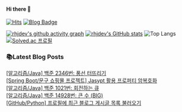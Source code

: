 
#### Hi there 👋
[![Hits](https://hits.seeyoufarm.com/api/count/incr/badge.svg?url=https%3A%2F%2Fgithub.com%2Frhjdev&count_bg=%23555555&title_bg=%231F354A&icon=&icon_color=%23E7E7E7&title=hits&edge_flat=false)](https://hits.seeyoufarm.com)
[![Blog Badge](https://img.shields.io/badge/Just%20A%20Reminder-1f354a?logo=Tistory&logoColor=white&link=https://developer-r.tistory.com)](https://developer-r.tistory.com)

[![rhjdev's github activity graph](https://github-readme-activity-graph.vercel.app/graph?username=rhjdev&theme=github&bg_color=939195&line=728192&point=fe8071&area=true&radius=20)](https://github.com/rhjdev/github-readme-activity-graph)
[![rhjdev's GitHub stats](https://github-readme-stats.vercel.app/api?username=rhjdev&count_private=true&custom_title=rhjdev's&nbsp;Github&nbsp;Stats👀&hide_rank=false&rank_icon=github&bg_color=30,939195,1f354a&title_color=fff&text_color=fff&border_radius=10)](https://github.com/rhjdev)
![Top Langs](https://github-readme-stats.vercel.app/api/top-langs/?username=rhjdev&count_private=true&bg_color=30,1f354a,939195&title_color=fff&text_color=fff&border_radius=10&layout=compact)
[![Solved.ac
프로필](http://mazassumnida.wtf/api/v2/generate_badge?boj=rhjdev)](https://solved.ac/rhjdev)

### 📚Latest Blog Posts
[[알고리즘/Java] 백준 2346번: 풍선 터뜨리기](https://developer-r.tistory.com/217) <br>[[Spring Boot/문구 쇼핑몰 프로젝트] Jasypt 활용 프로퍼티 암복호화](https://developer-r.tistory.com/216) <br>[[알고리즘/Java] 백준 1021번: 회전하는 큐](https://developer-r.tistory.com/215) <br>[[알고리즘/Java] 백준 14928번: 큰 수 (BIG)](https://developer-r.tistory.com/214) <br>[[GitHub/Python] 프로필에 최근 블로그 게시글 목록 불러오기](https://developer-r.tistory.com/213) <br>